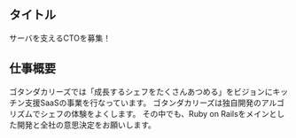 ## タイトル
サーバを支えるCTOを募集！

## 仕事概要
ゴタンダカリーズでは「成長するシェフをたくさんあつめる」をビジョンにキッチン支援SaaSの事業を行なっています。 ゴタンダカリーズは独自開発のアルゴリズムでシェフの体験をよくします。 その中でも、Ruby on Railsをメインとした開発と全社の意思決定をお願いします。
